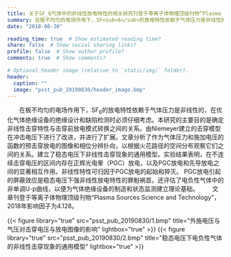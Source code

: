 ```yaml
---
title: 关于SF_6气体中的非线性放电特性的相关研究刊登于等离子体物理顶级刊物“Plasma Sources Science and Technology”
summary: 在极不均匀的电场作用下，SF<sub>6</sub>的放电特性依赖于气体压力是非线性的，在优化气体绝缘设备的绝缘设计和缺陷检测时必须仔细考虑。本研究的主要目的是确定非线性击穿特性与击穿前放电模式转换之间的关系。由Niemeyer建立的击穿模型在冲击电压下进行了改进，并进行了扩展。文章分析了作为气体压力和施加电压的函数的预击穿放电的图像和相位分辨扑向，以根据火花路径的空间分布观察它们之间的关系。建立了稳态电压下非线性击穿现象的通用模型。实验结果表明，在不连续击穿电压的区间内存在正辉光电晕（PGC）放电，以及PGC放电和先导放电之间的显著相互作用。非线性特性可归因于PGC放电的起始和猝灭。 PGC放电引起的屏蔽效应是稳态电压下强非线性放电特性的罪魁祸首。还评估了电负性气体中的非单调U-p曲线，以便为气体绝缘设备的制造和状态监测建立理论基础。
date: "2018-08-30"

reading_time: true  # Show estimated reading time?
share: false  # Show social sharing links?
profile: false  # Show author profile?
comments: true  # Show comments?

# Optional header image (relative to `static/img/` folder).
header:
  caption: ""
  image: "psst_pub_20190830/header_image.bmp"
---
```


　　在极不均匀的电场作用下，SF<sub>6</sub>的放电特性依赖于气体压力是非线性的，在优化气体绝缘设备的绝缘设计和缺陷检测时必须仔细考虑。本研究的主要目的是确定非线性击穿特性与击穿前放电模式转换之间的关系。由Niemeyer建立的击穿模型在冲击电压下进行了改进，并进行了扩展。文章分析了作为气体压力和施加电压的函数的预击穿放电的图像和相位分辨扑向，以根据火花路径的空间分布观察它们之间的关系。建立了稳态电压下非线性击穿现象的通用模型。实验结果表明，在不连续击穿电压的区间内存在正辉光电晕（PGC）放电，以及PGC放电和先导放电之间的显著相互作用。非线性特性可归因于PGC放电的起始和猝灭。 PGC放电引起的屏蔽效应是稳态电压下强非线性放电特性的罪魁祸首。还评估了电负性气体中的非单调U-p曲线，以便为气体绝缘设备的制造和状态监测建立理论基础。
　　文章刊登于等离子体物理顶级刊物“Plasma Sources Science and Technology”，2018年影响因子为4.128。

{{< figure library="true" src="psst_pub_20190830/1.bmp" title="外施电压与气压对击穿电压与放电图像的影响" lightbox="true" >}}
{{< figure library="true" src="psst_pub_20190830/2.bmp" title="稳态电压下电负性气体的非线性击穿现象的通用模型" lightbox="true" >}}
